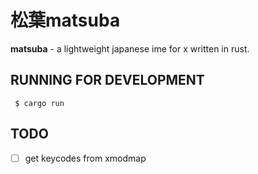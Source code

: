 
# 松葉matsuba

**matsuba** - a lightweight japanese ime for x written in rust.

## RUNNING FOR DEVELOPMENT

```
 $ cargo run
```

## TODO

- [ ] get keycodes from xmodmap

